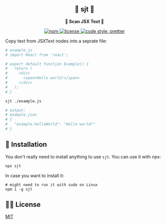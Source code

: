 <h2 align="center"> 📝 sjt 📝</h2>

<p align="center">
<b>📝 Scan JSX Text 📝</b>
</p>

<p align="center">
  <a href="https://www.npmjs.com/package/sjt">
    <img src="https://img.shields.io/npm/v/sjt.svg?style=flat-square" alt="npm"/>
  </a>
  <a href="https://github.com/janczizikow/sjt/blob/main/LICENSE">
    <img src="https://img.shields.io/npm/l/sjt.svg?style=flat-square" alt="license" />
  </a>
  <a href="https://github.com/prettier/prettier">
    <img src="https://img.shields.io/badge/code_style-prettier-ff69b4.svg?style=flat-square" alt="code style: prettier" />
  </a>
</p>

<p>Copy text from JSXText nodes into a seprate file:</p>

```sh
# example.js
# import React from 'react';

# export default function Example() {
#   return (
#     <div>
#       <span>Hello world!</span>
#     </div>
#   );
# }

sjt ./example.js

# output:
# example.json
# {
#   "example.helloWorld": "Hello world!"
# }
```

## 🚀 Installation

You don't really need to install anything to use `sjt`. You can use it with npx:

```sh
npx sjt
```

In case you want to install it:

```
# might need to run it with sudo on Linux
npm i -g sjt
```

## 👨‍⚖️ License

[MIT](LICENSE)
